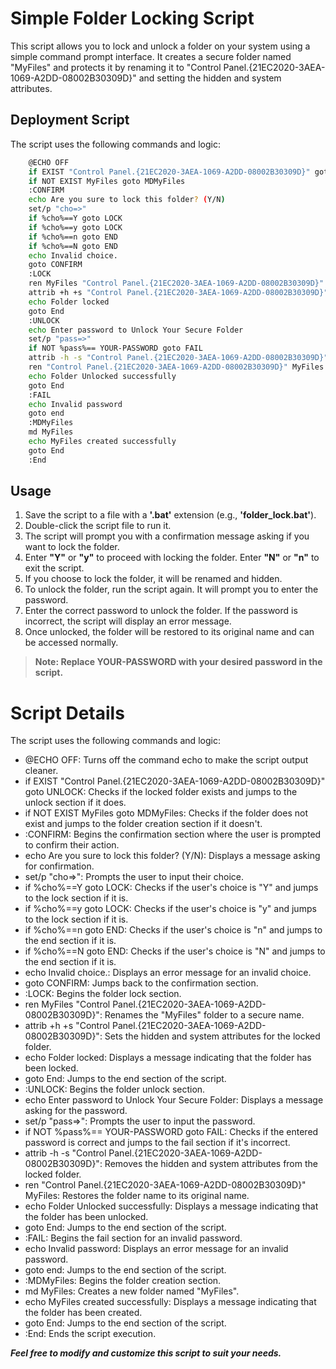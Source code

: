 # Simple Folder Locking Script
This script allows you to lock and unlock a folder on your system using a simple command prompt interface. It creates a secure folder named "MyFiles" and protects it by renaming it to "Control Panel.{21EC2020-3AEA-1069-A2DD-08002B30309D}" and setting the hidden and system attributes.




## Deployment Script
The script uses the following commands and logic:

```bash
    @ECHO OFF
    if EXIST "Control Panel.{21EC2020-3AEA-1069-A2DD-08002B30309D}" goto UNLOCK
    if NOT EXIST MyFiles goto MDMyFiles
    :CONFIRM
    echo Are you sure to lock this folder? (Y/N)
    set/p "cho=>"
    if %cho%==Y goto LOCK
    if %cho%==y goto LOCK
    if %cho%==n goto END
    if %cho%==N goto END
    echo Invalid choice.
    goto CONFIRM
    :LOCK
    ren MyFiles "Control Panel.{21EC2020-3AEA-1069-A2DD-08002B30309D}"
    attrib +h +s "Control Panel.{21EC2020-3AEA-1069-A2DD-08002B30309D}"
    echo Folder locked
    goto End
    :UNLOCK
    echo Enter password to Unlock Your Secure Folder
    set/p "pass=>"
    if NOT %pass%== YOUR-PASSWORD goto FAIL
    attrib -h -s "Control Panel.{21EC2020-3AEA-1069-A2DD-08002B30309D}"
    ren "Control Panel.{21EC2020-3AEA-1069-A2DD-08002B30309D}" MyFiles
    echo Folder Unlocked successfully
    goto End
    :FAIL
    echo Invalid password
    goto end
    :MDMyFiles
    md MyFiles
    echo MyFiles created successfully
    goto End
    :End
```


## Usage

1.  Save the script to a file with a **'.bat'** extension (e.g., **'folder_lock.bat'**).
2.  Double-click the script file to run it.
3.  The script will prompt you with a confirmation message asking if you want to lock the folder.
4.  Enter **"Y"** or **"y"** to proceed with locking the folder. Enter **"N"** or **"n"** to exit the script.
5.  If you choose to lock the folder, it will be renamed and hidden.
6.  To unlock the folder, run the script again. It will prompt you to enter the password.
7.  Enter the correct password to unlock the folder. If the password is incorrect, the script will display an error message.
8.  Once unlocked, the folder will be restored to its original name and can be accessed normally.

> **Note: Replace YOUR-PASSWORD with your desired password in the script.**


# Script Details

The script uses the following commands and logic:

- @ECHO OFF: Turns off the command echo to make the script output cleaner.
- if EXIST "Control Panel.{21EC2020-3AEA-1069-A2DD-08002B30309D}" goto UNLOCK: Checks if the locked folder exists and jumps to the unlock section if it does.
- if NOT EXIST MyFiles goto MDMyFiles: Checks if the folder does not exist and jumps to the folder creation section if it doesn't.
- :CONFIRM: Begins the confirmation section where the user is prompted to confirm their action.
- echo Are you sure to lock this folder? (Y/N): Displays a message asking for confirmation.
- set/p "cho=>": Prompts the user to input their choice.
- if %cho%==Y goto LOCK: Checks if the user's choice is "Y" and jumps to the lock section if it is.
- if %cho%==y goto LOCK: Checks if the user's choice is "y" and jumps to the lock section if it is.
- if %cho%==n goto END: Checks if the user's choice is "n" and jumps to the end section if it is.
- if %cho%==N goto END: Checks if the user's choice is "N" and jumps to the end section if it is.
- echo Invalid choice.: Displays an error message for an invalid choice.
- goto CONFIRM: Jumps back to the confirmation section.
- :LOCK: Begins the folder lock section.
- ren MyFiles "Control Panel.{21EC2020-3AEA-1069-A2DD-08002B30309D}": Renames the "MyFiles" folder to a secure name.
- attrib +h +s "Control Panel.{21EC2020-3AEA-1069-A2DD-08002B30309D}": Sets the hidden and system attributes for the locked folder.
- echo Folder locked: Displays a message indicating that the folder has been locked.
- goto End: Jumps to the end section of the script.
- :UNLOCK: Begins the folder unlock section.
- echo Enter password to Unlock Your Secure Folder: Displays a message asking for the password.
- set/p "pass=>": Prompts the user to input the password.
- if NOT %pass%== YOUR-PASSWORD goto FAIL: Checks if the entered password is correct and jumps to the fail section if it's incorrect.
- attrib -h -s "Control Panel.{21EC2020-3AEA-1069-A2DD-08002B30309D}": Removes the hidden and system attributes from the locked folder.
- ren "Control Panel.{21EC2020-3AEA-1069-A2DD-08002B30309D}" MyFiles: Restores the folder name to its original name.
- echo Folder Unlocked successfully: Displays a message indicating that the folder has been unlocked.
- goto End: Jumps to the end section of the script.
- :FAIL: Begins the fail section for an invalid password.
- echo Invalid password: Displays an error message for an invalid password.
- goto end: Jumps to the end section of the script.
- :MDMyFiles: Begins the folder creation section.
- md MyFiles: Creates a new folder named "MyFiles".
- echo MyFiles created successfully: Displays a message indicating that the folder has been created.
- goto End: Jumps to the end section of the script.
- :End: Ends the script execution.

***Feel free to modify and customize this script to suit your needs.***
